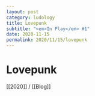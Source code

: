 ```yaml
---
layout: post
category: ludology
title: Lovepunk
subtitle: "<em>In Play</em> #1"
date: 2020-11-15
permalink: 2020/11/15/lovepunk
---
```


# Lovepunk

[[2020]] / [[Blog]]